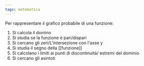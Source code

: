 ```yaml
---
tags: matematica
---
```

Per rappresentare il grafico probabile di una funzione:
1. Si calcola il domino
2. Si studia se la funzione è pari/dispari
3. Si cercano gli zeri/L'intersezione con l'asse y
4. Si studia il segno della [[funzione]] 
5. Si calcolano i limiti ai punti di discontinuità/ estremi del dominio
6. Si cercano gli asintoti